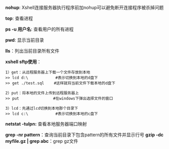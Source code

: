 **nohup**: Xshell连接服务器执行程序前加nohup可以避免断开连接程序被杀掉问题

**top**: 查看进程

**ps -u 用户名**: 查看用户的所有进程

**pwd**: 显示当前目录

**lls**：列出当前目录所有文件

**xshell sftp使用**：
	
	1）get：从远程服务器上下载一个文件存放到本地
	>> lcd d:\            #表示切换到本地的d盘下
	>> get ./test.sql　　 #这样就将当前文件下载本地的d盘下

	2）put：将本地的文件上传到远程服务器上
	>> put               #在windows下弹出选择文件的窗口
	
	3）lcd：先通过lcd切换到本地那个目录下
	>> lcd c:\            #表示切换到本地的c盘下

**netstat -tulpn:** 查看本地服务器端口映射

**grep -nr pattern**：查询当前目录下包含pattern的所有文件并显示行号
**gzip -dc myfile.gz | grep abc**：grep gz文件